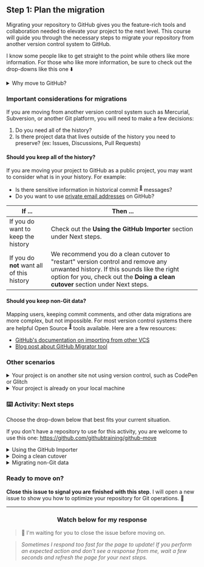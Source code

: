 ## Step 1: Plan the migration

Migrating your repository to GitHub gives you the feature-rich tools and collaboration needed to elevate your project to the next level. This course will guide you through the necessary steps to migrate your repository from another version control system to GitHub.

I know some people like to get straight to the point while others like more information. For those who like more information, be sure to check out the drop-downs like this one :arrow_down:

<details>
  <summary>Why move to GitHub?</summary>
  <hr>

  ### Why move to GitHub?

  You may be wondering what this GitHub thing is all about and why you should use it. If this sounds like you, here are a few reasons to make GitHub your project's new home:

  - **Version control** — Everything on GitHub is stored in [Git](http://git-scm.com), the best version control system around. Version control allows you to experiment and make mistakes in code without messing up your final product.
  - **Keep your code in one place** — Whether you work on multiple computers or just want to get some important projects off your computer, GitHub is the perfect place to store your projects online.
  - **Collaboration** — Once your code is on GitHub, you can invite others to work on your code with you, share it with the world, or send a link to a friend to help you debug a problem.

  <hr>
</details>

### Important considerations for migrations

If you are moving from another version control system such as Mercurial, Subversion, or another Git platform, you will need to make a few decisions:

1. Do you need all of the history?
2. Is there project data that lives outside of the history you need to preserve? (ex: Issues, Discussions, Pull Requests)

#### Should you keep all of the history?

If you are moving your project to GitHub as a public project, you may want to consider what is in your history. For example:

- Is there sensitive information in historical commit <sup>[:book:](https://help.github.com/articles/github-glossary/#commit)</sup> messages?
- Do you want to use [private email addresses](https://help.github.com/articles/setting-your-commit-email-address-on-github/) on GitHub?

| If ... | Then ... |
| ------- | --------- |
| If you do want to keep the history | Check out the **Using the GitHub Importer** section under Next steps.|
| If you do **not** want all of this history | We recommend you do a clean cutover to "restart" version control and remove any unwanted history. If this sounds like the right option for you, check out the **Doing a clean cutover** section under Next steps. |

#### Should you keep non-Git data?

Mapping users, keeping commit comments, and other data migrations are more complex, but not impossible. For most version control systems there are helpful Open Source <sup>[:book:](https://help.github.com/articles/github-glossary/#open-source)</sup> tools available. Here are a few resources:

  - [GitHub's documentation on importing from other VCS](https://help.github.com/en/enterprise/admin/migrations/importing-data-from-third-party-version-control-systems)
  - [Blog post about GitHub Migrator tool](https://github.com/blog/2110-migrate-your-code-with-the-github-importer)

### Other scenarios

<details>
  <summary>Your project is on another site not using version control, such as CodePen or Glitch</summary>
  <hr>

  ### Moving your project from another site not using version control

  If you are moving your project from a site not using version control, such as CodePen or Glitch, the steps are a bit different that migrating your project from a source that is using version control. Because of this, we have a dedicated course for uploading your local project to GitHub. If this is your situation, please join the [Uploading your local project to GitHub](https://lab.github.com/githubtraining/uploading-your-project-to-github) course to learn how to handle your case.

  <hr>
</details>

<details>
  <summary>Your project is already on your local machine</summary>
  <hr>

  ### Your project is already on your local machine

  :sparkles: Terrific! @{{ user.username}} since you already have the project locally, you are _almost_ ready to move it to GitHub.

  But, this course guides you through the necessary steps to migrate your repository from another version control system unto GitHub. Since your project is already on your local machine, you need slightly different instructions. Please join the [Uploading your local project to GitHub]({{ host }}/courses/uploading-your-local-project) course to learn how to handle your case.

  <hr>
</details>

### :keyboard: Activity: Next steps

Choose the drop-down below that best fits your current situation.

If you don't have a repository to use for this activity, you are welcome to use this one: https://github.com/githubtraining/github-move


<details>
  <summary>Using the GitHub Importer</summary>
  <hr>

  ### Using the GitHub Importer

  GitHub has a terrific import tool that will allow you to import your repository in just a few minutes.

  First, let's make sure your repository <sup>[:book:](https://help.github.com/articles/github-glossary/#repository)</sup> is Git friendly. **Close this issue** and I will open a new issue with next steps.

  <hr>
</details>

<details>
  <summary>Doing a clean cutover</summary>
  <hr>

  ### Doing a clean cutover

  To do a clean cutover, you will need to remove the existing history. Some people like to save a back up of the project with the history. To start the process:

  1. Download a copy of the project to your local machine.
  1. Remove version control (with Git this is as simple as running `rm -rf .git` inside the repository).
  1. Now that your project is local on your machine and you have removed any history being tracked by Git, the remaining steps in this course largely cover migrating that Git history. Since you just removed that aspect of your project, please join the [Uploading your local project to GitHub]({{ host }}/courses/uploading-your-local-project) course to see the next steps to upload your local project to GitHub.

  <hr>
</details>

<details>
  <summary>Migrating non-Git data</summary>
  <hr>

  ### Migrating non-Git data

  These migrations are more nuanced and outside the scope of this course. I recommend you go through these steps with a simple repository so you can learn best practices and then apply them to your more complex migration.

  <hr>
</details>

### Ready to move on?

**Close this issue to signal you are finished with this step**. I will open a new issue to show you how to optimize your repository for Git operations. :tada:

<hr>
<h3 align="center">Watch below for my response</h3>

> :robot: I'm waiting for you to close the issue before moving on.

> _Sometimes I respond too fast for the page to update! If you perform an expected action and don't see a response from me, wait a few seconds and refresh the page for your next steps._
